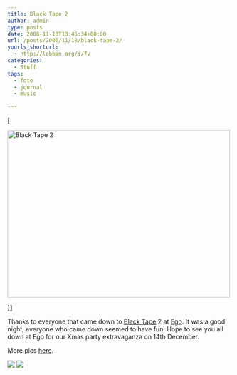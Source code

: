 ```yaml
---
title: Black Tape 2
author: admin
type: posts
date: 2006-11-18T13:46:34+00:00
url: /posts/2006/11/18/black-tape-2/
yourls_shorturl:
  - http://lobban.org/i/7v
categories:
  - Stuff
tags:
  - foto
  - journal
  - music

---
```

[
  
<img alt="Black Tape 2" height="375" src="https://lobban.org/wp-content/uploads/2011/06/297555212_2bf41a55c3.jpg" width="500" />
  
][1] 

Thanks to everyone that came down to [Black Tape][2] 2 at <a href="http://www.clubego.co.uk" target="_blank">Ego</a>. It was a good night, everyone who came down seemed to have fun. Hope to see you all down at Ego for our Xmas party extravaganza on 14th December.

More pics <a href="http://flickr.com/photos/nonimage/sets/72157594376511935/" target="_blank">here</a>. 

<div class="feedflare">
  <a href="http://feeds.feedburner.com/~f/nonimage?a=nhePZRPi"><img src="https://feeds.feedburner.com/~f/nonimage?i=nhePZRPi" /></a> <a href="http://feeds.feedburner.com/~f/nonimage?a=zp6CuyBX"><img src="https://feeds.feedburner.com/~f/nonimage?i=zp6CuyBX" /></a>
</div>

 [1]: http://www.flickr.com/photos/nonimage/297555212/ "Photo Sharing"
 [2]: http://www.myspace.com/blacktapeclub